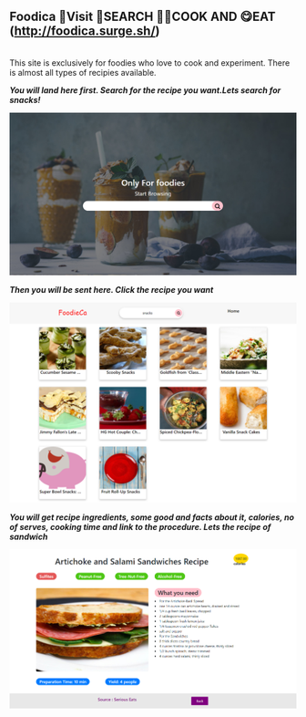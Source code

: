  **Foodica** 🚶**Visit** 👀**SEARCH** 👩‍🍳**COOK** **AND** 😋**EAT**<br>
(http://foodica.surge.sh/)
---
<br>
This site is exclusively for foodies who love to cook and experiment. There is almost all types of recipies available. 
<br>


**_You will land here first. Search for the recipe you want.Lets search for snacks!_**

![Cover Photo](https://github.com/Sushmitha-Katti/Foodica/blob/master/images/food-cover.png "")

**_Then you will be sent here. Click the recipe you want_**

![Cover Photo](https://github.com/Sushmitha-Katti/Foodica/blob/master/images/foodica-next.png "")

**_You will get recipe ingredients, some good and facts about it, calories, no of serves, cooking time and link to the procedure. Lets the recipe of sandwich_**

![Cover Photo](https://github.com/Sushmitha-Katti/Foodica/blob/master/images/foodica-recipe.png "")


 





